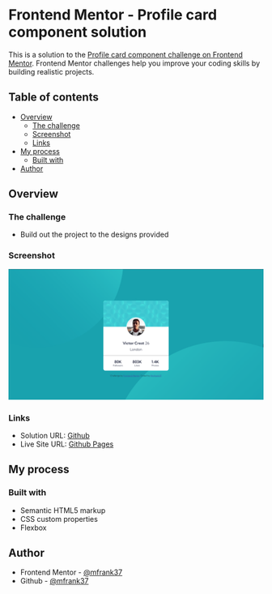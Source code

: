 # Frontend Mentor - Profile card component solution

This is a solution to the [Profile card component challenge on Frontend Mentor](https://www.frontendmentor.io/challenges/profile-card-component-cfArpWshJ). Frontend Mentor challenges help you improve your coding skills by building realistic projects.

## Table of contents

- [Overview](#overview)
  - [The challenge](#the-challenge)
  - [Screenshot](#screenshot)
  - [Links](#links)
- [My process](#my-process)
  - [Built with](#built-with)
- [Author](#author)

## Overview

### The challenge

- Build out the project to the designs provided

### Screenshot

![screenshot.png](./screenshot.png)

### Links

- Solution URL: [Github](https://github.com/mfrank37/frontend-mastery/tree/master/profile-card-component-main)
- Live Site URL: [Github Pages](https://mfrank37.github.io/interactive-rating-component-main/profile-card-component-main)

## My process

### Built with

- Semantic HTML5 markup
- CSS custom properties
- Flexbox

## Author

- Frontend Mentor - [@mfrank37](https://www.frontendmentor.io/profile/mfrank37)
- Github - [@mfrank37](https://github.com/mfrank37)
